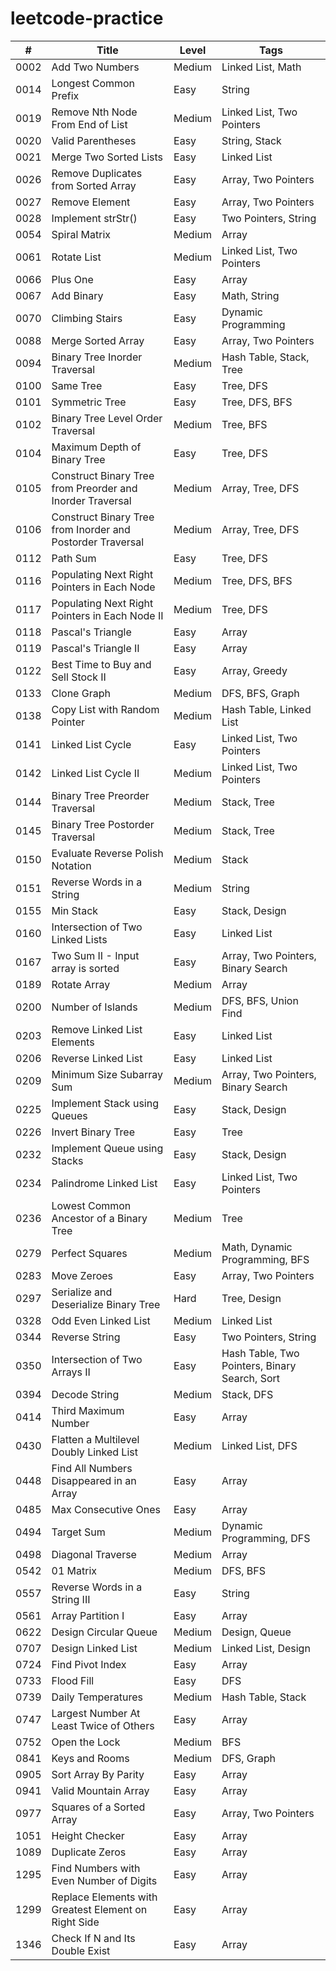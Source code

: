 # leetcode-practice

| #  | Title | Level | Tags |
|----| ----- | ----- | ---- |
|0002|Add Two Numbers|Medium|Linked List, Math|
|0014|Longest Common Prefix|Easy|String|
|0019|Remove Nth Node From End of List|Medium|Linked List, Two Pointers|
|0020|Valid Parentheses|Easy|String, Stack|
|0021|Merge Two Sorted Lists|Easy|Linked List|
|0026|Remove Duplicates from Sorted Array|Easy|Array, Two Pointers|
|0027|Remove Element|Easy|Array, Two Pointers|
|0028|Implement strStr()|Easy|Two Pointers, String|
|0054|Spiral Matrix|Medium|Array|
|0061|Rotate List|Medium|Linked List, Two Pointers|
|0066|Plus One|Easy|Array|
|0067|Add Binary|Easy|Math, String|
|0070|Climbing Stairs|Easy|Dynamic Programming|
|0088|Merge Sorted Array|Easy|Array, Two Pointers|
|0094|Binary Tree Inorder Traversal|Medium|Hash Table, Stack, Tree|
|0100|Same Tree|Easy|Tree, DFS|
|0101|Symmetric Tree|Easy|Tree, DFS, BFS|
|0102|Binary Tree Level Order Traversal|Medium|Tree, BFS|
|0104|Maximum Depth of Binary Tree|Easy|Tree, DFS|
|0105|Construct Binary Tree from Preorder and Inorder Traversal|Medium|Array, Tree, DFS|
|0106|Construct Binary Tree from Inorder and Postorder Traversal|Medium|Array, Tree, DFS|
|0112|Path Sum|Easy|Tree, DFS|
|0116|Populating Next Right Pointers in Each Node|Medium|Tree, DFS, BFS|
|0117|Populating Next Right Pointers in Each Node II|Medium|Tree, DFS|
|0118|Pascal's Triangle|Easy|Array|
|0119|Pascal's Triangle II|Easy|Array|
|0122|Best Time to Buy and Sell Stock II|Easy|Array, Greedy|
|0133|Clone Graph|Medium|DFS, BFS, Graph|
|0138|Copy List with Random Pointer|Medium|Hash Table, Linked List|
|0141|Linked List Cycle|Easy|Linked List, Two Pointers|
|0142|Linked List Cycle II|Medium|Linked List, Two Pointers|
|0144|Binary Tree Preorder Traversal|Medium|Stack, Tree|
|0145|Binary Tree Postorder Traversal|Medium|Stack, Tree|
|0150|Evaluate Reverse Polish Notation|Medium|Stack|
|0151|Reverse Words in a String|Medium|String|
|0155|Min Stack|Easy|Stack, Design|
|0160|Intersection of Two Linked Lists|Easy|Linked List|
|0167|Two Sum II - Input array is sorted|Easy|Array, Two Pointers, Binary Search|
|0189|Rotate Array|Medium|Array|
|0200|Number of Islands|Medium|DFS, BFS, Union Find|
|0203|Remove Linked List Elements|Easy|Linked List|
|0206|Reverse Linked List|Easy|Linked List|
|0209|Minimum Size Subarray Sum|Medium|Array, Two Pointers, Binary Search|
|0225|Implement Stack using Queues|Easy|Stack, Design|
|0226|Invert Binary Tree|Easy|Tree|
|0232|Implement Queue using Stacks|Easy|Stack, Design|
|0234|Palindrome Linked List|Easy|Linked List, Two Pointers|
|0236|Lowest Common Ancestor of a Binary Tree|Medium|Tree|
|0279|Perfect Squares|Medium|Math, Dynamic Programming, BFS|
|0283|Move Zeroes|Easy|Array, Two Pointers|
|0297|Serialize and Deserialize Binary Tree|Hard|Tree, Design|
|0328|Odd Even Linked List|Medium|Linked List|
|0344|Reverse String|Easy|Two Pointers, String|
|0350|Intersection of Two Arrays II|Easy|Hash Table, Two Pointers, Binary Search, Sort|
|0394|Decode String|Medium|Stack, DFS|
|0414|Third Maximum Number|Easy|Array|
|0430|Flatten a Multilevel Doubly Linked List|Medium|Linked List, DFS|
|0448|Find All Numbers Disappeared in an Array|Easy|Array|
|0485|Max Consecutive Ones|Easy|Array|
|0494|Target Sum|Medium|Dynamic Programming, DFS|
|0498|Diagonal Traverse|Medium|Array|
|0542|01 Matrix|Medium|DFS, BFS|
|0557|Reverse Words in a String III|Easy|String|
|0561|Array Partition I|Easy|Array|
|0622|Design Circular Queue|Medium|Design, Queue|
|0707|Design Linked List|Medium|Linked List, Design|
|0724|Find Pivot Index|Easy|Array|
|0733|Flood Fill|Easy|DFS|
|0739|Daily Temperatures|Medium|Hash Table, Stack|
|0747|Largest Number At Least Twice of Others|Easy|Array|
|0752|Open the Lock|Medium|BFS|
|0841|Keys and Rooms|Medium|DFS, Graph|
|0905|Sort Array By Parity|Easy|Array|
|0941|Valid Mountain Array|Easy|Array|
|0977|Squares of a Sorted Array|Easy|Array, Two Pointers|
|1051|Height Checker|Easy|Array|
|1089|Duplicate Zeros|Easy|Array|
|1295|Find Numbers with Even Number of Digits|Easy|Array|
|1299|Replace Elements with Greatest Element on Right Side|Easy|Array|
|1346|Check If N and Its Double Exist|Easy|Array|